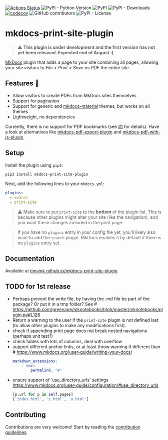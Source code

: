 [![Actions Status](https://github.com/timvink/mkdocs-print-site-plugin/workflows/pytest/badge.svg)](https://github.com/timvink/mkdocs-print-site-plugin/actions)
![PyPI - Python Version](https://img.shields.io/pypi/pyversions/mkdocs-print-site-plugin)
![PyPI](https://img.shields.io/pypi/v/mkdocs-print-site-plugin)
![PyPI - Downloads](https://img.shields.io/pypi/dm/mkdocs-print-site-plugin)
[![codecov](https://codecov.io/gh/timvink/mkdocs-print-site-plugin/branch/master/graph/badge.svg)](https://codecov.io/gh/timvink/mkdocs-print-site-plugin)
![GitHub contributors](https://img.shields.io/github/contributors/timvink/mkdocs-print-site-plugin)
![PyPI - License](https://img.shields.io/pypi/l/mkdocs-print-site-plugin)

# mkdocs-print-site-plugin

> ⚠️ **This plugin is under development and the first version has not yet been released. Expected end of August :)**

[MkDocs](https://www.mkdocs.org/) plugin that adds a page to your site combining all pages, allowing your site visitors to *File > Print > Save as PDF* the entire site.

## Features :star2:

- Allow visitors to create PDFs from MkDocs sites themselves
- Support for pagination
- Support for generic and [mkdocs-material](https://github.com/squidfunk/mkdocs-material) themes, but works on all themes
- Lightweight, no dependencies

Currently, there is no support for PDF bookmarks (see [#1](https://github.com/timvink/mkdocs-print-site-plugin/issues/1) for details). Have a look at alternatives like [mkdocs-pdf-export-plugin](https://github.com/zhaoterryy/mkdocs-pdf-export-plugin) and [mkdocs-pdf-with-js-plugin](https://github.com/smaxtec/mkdocs-pdf-with-js-plugin).

## Setup

Install the plugin using `pip3`:

```bash
pip3 install mkdocs-print-site-plugin
```

Next, add the following lines to your `mkdocs.yml`:

```yml
plugins:
  - search
  - print-site
```

> ⚠️ Make sure to put `print-site` to the **bottom** of the plugin list. This is because other plugins might alter your site (like the navigation), and you want these changes included in the print page.

> If you have no `plugins` entry in your config file yet, you'll likely also want to add the `search` plugin. MkDocs enables it by default if there is no `plugins` entry set.

## Documentation

Available at [timvink.github.io/mkdocs-print-site-plugin](https://timvink.github.io/mkdocs-print-site-plugin/).

## TODO for 1st release

- Perhaps prevent the write file, by having the .md file be part of the package? Or put it in a tmp folder? See # https://github.com/greenape/mknotebooks/blob/master/mknotebooks/plugin.py#L126
- Return a warning to the user if the `print-site` plugin is not defined last (to allow other plugins to make any modifications first).
- check if appending print page does not break nested navigations (perhaps unit test?)
- check tables with lots of columns, deal with overflow
- support different anchor links, or at least throw warning if different than #
  https://www.mkdocs.org/user-guide/writing-your-docs/
    ```yml
    markdown_extensions:
        - toc:
            permalink: "#"
    ```
- ensure support of 'use_directory_urls' settings https://www.mkdocs.org/user-guide/configuration/#use_directory_urls
    ```python
    [p.url for p in self.pages]
    ['index.html', 'z.html', 'a.html']
    ```


## Contributing

Contributions are very welcome! Start by reading the [contribution guidelines](https://timvink.github.io/mkdocs-print-site-plugin/contributing.html).